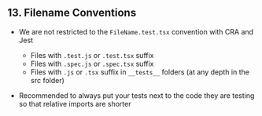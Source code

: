 ## 13. Filename Conventions

- We are not restricted to the `FileName.test.tsx` convention with CRA and Jest

  - Files with `.test.js` or `.test.tsx` suffix
  - Files with `.spec.js` or `.spec.tsx` suffix
  - Files with `.js` or `.tsx` suffix in `__tests__` folders (at any depth in the src folder)

- Recommended to always put your tests next to the code they are testing so that relative imports are shorter
